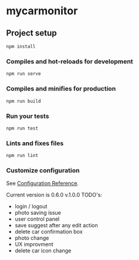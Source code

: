 # mycarmonitor

## Project setup
```
npm install
```

### Compiles and hot-reloads for development
```
npm run serve
```

### Compiles and minifies for production
```
npm run build
```

### Run your tests
```
npm run test
```

### Lints and fixes files
```
npm run lint
```

### Customize configuration
See [Configuration Reference](https://cli.vuejs.org/config/).

Current version is 0.6.0
v.1.0.0 TODO's:
- login / logout
- photo saving issue
- user control panel
- save suggest after any edit action
- delete car confirmation box
- photo change
- UX improvment
- delete car icon change
